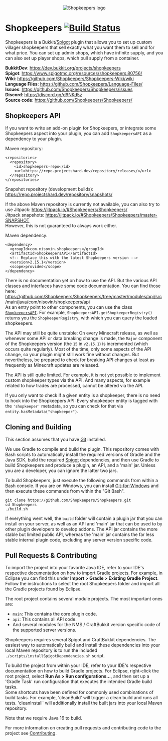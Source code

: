 <p align="center">
  <img src="https://github.com/Shopkeepers/Shopkeepers-Wiki/wiki/images/logos/shopkeepers_logo_small_with_text.png?raw=true" alt="Shopkeepers logo"/>
</p>

Shopkeepers [![Build Status](https://github.com/Shopkeepers/Shopkeepers/actions/workflows/build.yml/badge.svg?branch=master)](https://github.com/Shopkeepers/Shopkeepers/actions/workflows/build.yml)
===========

Shopkeepers is a Bukkit/[Spigot](https://www.spigotmc.org/wiki/spigot/) plugin that allows you to set up custom villager shopkeepers that sell exactly what you want them to sell and for what price. 
You can set up admin shops, which have infinite supply, and you can also set up player shops, which pull supply from a container.

**BukkitDev**: https://dev.bukkit.org/projects/shopkeepers  
**Spigot**: https://www.spigotmc.org/resources/shopkeepers.80756/  
**Wiki**: https://github.com/Shopkeepers/Shopkeepers-Wiki/wiki  
**Language Files**: https://github.com/Shopkeepers/Language-Files/  
**Issues**: https://github.com/Shopkeepers/Shopkeepers/issues  
**Discord**: https://discord.gg/d9NKd5z  
**Source code**: https://github.com/Shopkeepers/Shopkeepers/  

Shopkeepers API
----------------

If you want to write an add-on plugin for Shopkeepers, or integrate some Shopkeepers aspect into your plugin, you can add `ShopkeepersAPI` as a dependency to your plugin.

Maven repository:
```
<repositories>
  <repository>
    <id>shopkeepers-repo</id>
    <url>https://repo.projectshard.dev/repository/releases/</url>
  </repository>
</repositories>
```
Snapshot repository (development builds): https://repo.projectshard.dev/repository/snapshots/  

If the above Maven repository is currently not available, you can also try to use Jitpack: https://jitpack.io/#Shopkeepers/Shopkeepers/  
Jitpack snapshots: https://jitpack.io/#Shopkeepers/Shopkeepers/master-SNAPSHOT  
However, this is not guaranteed to always work either.

Maven dependency:
```
<dependency>
  <groupId>com.nisovin.shopkeepers</groupId>
  <artifactId>ShopkeepersAPI</artifactId>
  <!-- Replace this with the latest Shopkeepers version -->
  <version>2.15.1</version>
  <scope>provided</scope>
</dependency>
```

There is no documentation yet on how to use the API. But the various API classes and interfaces have some code documentation. You can find those here: https://github.com/Shopkeepers/Shopkeepers/tree/master/modules/api/src/main/java/com/nisovin/shopkeepers/api  
As an entry point to other components, you can use the class [`ShopkeepersAPI`](https://github.com/Shopkeepers/Shopkeepers/blob/master/modules/api/src/main/java/com/nisovin/shopkeepers/api/ShopkeepersAPI.java). For example, `ShopkeepersAPI.getShopkeeperRegistry()` returns you the `ShopkeeperRegistry`, with which you can query the loaded shopkeepers.

The API may still be quite unstable: On every Minecraft release, as well as whenever some API or data breaking change is made, the `Major` component of the Shopkeepers version (the `15` in `v2.15.1`) is incremented (which occurs quite regularly). Most of the time, only some aspects of the API change, so your plugin might still work fine without changes. But nevertheless, be prepared to check for breaking API changes at least as frequently as Minecraft updates are released.

The API is still quite limited. For example, it is not yet possible to implement custom shopkeeper types via the API. And many aspects, for example related to how trades are processed, cannot be altered via the API.

If you only want to check if a given entity is a shopkeeper, there is no need to hook into the Shopkeepers API: Every shopkeeper entity is tagged with the `'shopkeeper'` metadata, so you can check for that via `entity.hasMetadata("shopkeeper")`.

Cloning and Building
----------------

This section assumes that you have [Git](https://git-scm.com/) installed.

We use Gradle to compile and build the plugin. This repository comes with Bash scripts to automatically install the required versions of Gradle and the Java SDK, build the required [Spigot](https://www.spigotmc.org/wiki/spigot/) dependencies, and then use Gradle to build Shopkeepers and produce a plugin, an API, and a 'main' jar. Unless you are a developer, you can ignore the latter two jars.

To build Shopkeepers, just execute the following commands from within a Bash console. If you are on Windows, you can install [Git-for-Windows](https://gitforwindows.org/) and then execute these commands from within the "Git Bash".

```
git clone https://github.com/Shopkeepers/Shopkeepers.git
cd Shopkeepers
./build.sh
```

If everything went well, the `build` folder will contain a plugin jar that you can install on your server, as well as an API and 'main' jar that can be used to by other plugin developers to develop addons. The API jar contains the more stable but limited public API, whereas the 'main' jar contains the far less stable internal plugin code, excluding any server version specific code.

Pull Requests & Contributing
----------

To import the project into your favorite Java IDE, refer to your IDE's respective documentation on how to import Gradle projects. For example, in Eclipse you can find this under **Import > Gradle > Existing Gradle Project**. Follow the instructions to select the root Shopkeepers folder and import all the Gradle projects found by Eclipse.

The root project contains several module projects. The most important ones are:
* `main`: This contains the core plugin code.
* `api`: This contains all API code.
* And several modules for the NMS / CraftBukkit version specific code of the supported server versions.

Shopkeepers requires several Spigot and CraftBukkit dependencies. The easiest way to automatically build and install these dependencies into your local Maven repository is to run the included `./scripts/installSpigotDependencies.sh` script.

To build the project from within your IDE, refer to your IDE's respective documentation on how to build Gradle projects. For Eclipse, right-click the root project, select **Run As > Run configurations...**, and then set up a 'Gradle Task' run configuration that executes the intended Gradle build tasks.  
Some shortcuts have been defined for commonly used combinations of build tasks. For example, 'cleanBuild' will trigger a clean build and runs all tests. 'cleanInstall' will additionally install the built jars into your local Maven repository.  

Note that we require Java 16 to build.

For more information on creating pull requests and contributing code to the project see [Contributing](CONTRIBUTING.md).
